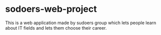 # sodoers-web-project
This is a web application made by sudoers group which lets people learn about IT fields and lets them choose their career. 
